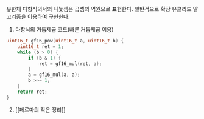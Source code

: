유한체 다항식의서의 나눗셈은
곱셈의 역원으로 표현한다.
일반적으로 확장 유클리드 알고리즘을 이용하여 구현한다.
1. 다항식의 거듭제곱 코드(빠른 거듭제곱 이용)
~~~cpp
uint16_t gf16_pow(uint16_t a, uint16_t b) {
	uint16_t ret = 1;
	while (b > 0) {
		if (b & 1) {
			ret = gf16_mul(ret, a);
		}
		a = gf16_mul(a, a);
		b >>= 1;
	}
	return ret;
}
~~~

2. [[페르마의 작은 정리]]
~~~cpp